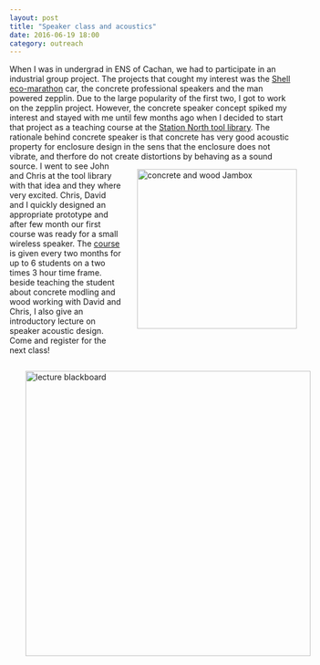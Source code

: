 ```yaml
---
layout: post
title: "Speaker class and acoustics"
date: 2016-06-19 18:00
category: outreach
---
```


When I was in undergrad in ENS of Cachan, we had to participate in an industrial group project. The projects that cought my interest was the [Shell eco-marathon](http://www.shell.com/energy-and-innovation/shell-ecomarathon.html) car, the concrete professional speakers and the man powered zepplin. Due to the large popularity of the first two, I got to work on the zepplin project. However, the concrete speaker concept spiked my interest and stayed with me until few months ago when I decided to start that project as a teaching course at the [Station North tool library](http://www.stationnorthtoollibrary.org/). The rationale behind concrete speaker is that concrete has very good acoustic property for enclosure design in the sens that the enclosure does not vibrate, and therfore do not create distortions by behaving as a sound source. <img src="https://azdoud.github.io/images/speaker.JPG" width="280" style="float:right; margin: 1em 0 4em 2em;"
title="concrete and wood Jambox"/>
I went to see John and Chris at the tool library with that idea and they where very excited. Chris, David and I quickly designed an appropriate prototype and after few month our first course was ready for a small wireless speaker. The [course](http://www.stationnorthtoollibrary.org/classes) is given every two months for up to 6 students on a two times 3 hour time frame. beside teaching the student about concrete modling and wood working with David and Chris, I also give an introductory lecture on speaker acoustic design. Come and register for the next class!


<img src="https://azdoud.github.io/images/acoustics.JPG" width="500" style="float:left; margin: 1em 0 4em 2em;"
title="lecture blackboard"/>
